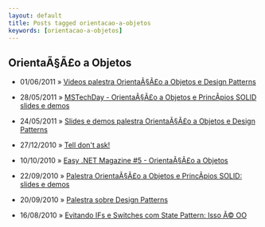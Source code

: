 ```yaml
---
layout: default
title: Posts tagged orientacao-a-objetos
keywords: [orientacao-a-objetos]
---
```

<h2 class="category">OrientaÃ§Ã£o a Objetos</h2>
<ul class="posts">
<li>
<p>
<span class="date">01/06/2011</span> &raquo;
<a href="/blog/videos-palestra-orientacao-a-objetos-e-design-patterns">Videos palestra OrientaÃ§Ã£o a Objetos e Design Patterns</a>
</p>
</li>
<li>
<p>
<span class="date">28/05/2011</span> &raquo;
<a href="/blog/mstechday-orientacao-a-objetos-e-principios-solid-slides-e-demos">MSTechDay - OrientaÃ§Ã£o a Objetos e PrincÃ­pios SOLID slides e demos</a>
</p>
</li>
<li>
<p>
<span class="date">24/05/2011</span> &raquo;
<a href="/blog/slides-e-demos-palestra-orientacao-a-objetos-e-design-patterns">Slides e demos palestra OrientaÃ§Ã£o a Objetos e Design Patterns</a>
</p>
</li>
<li>
<p>
<span class="date">27/12/2010</span> &raquo;
<a href="/blog/tell-dont-ask">Tell don't ask!</a>
</p>
</li>
<li>
<p>
<span class="date">10/10/2010</span> &raquo;
<a href="/blog/easy-net-magazine-5-orientacao-a-objetos">Easy .NET Magazine #5 - OrientaÃ§Ã£o a Objetos</a>
</p>
</li>
<li>
<p>
<span class="date">22/09/2010</span> &raquo;
<a href="/blog/palestra-orientacao-a-objetos-e-principios-solid-slides-e-demos">Palestra OrientaÃ§Ã£o a Objetos e PrincÃ­pios SOLID: slides e demos</a>
</p>
</li>
<li>
<p>
<span class="date">20/09/2010</span> &raquo;
<a href="/blog/palestra-sobre-design-patterns">Palestra sobre Design Patterns</a>
</p>
</li>
<li>
<p>
<span class="date">16/08/2010</span> &raquo;
<a href="/blog/evitando-ifs-e-switches-com-state-pattern-isso-e-oo">Evitando IFs e Switches com State Pattern: Isso Ã© OO</a>
</p>
</li>
</ul>
